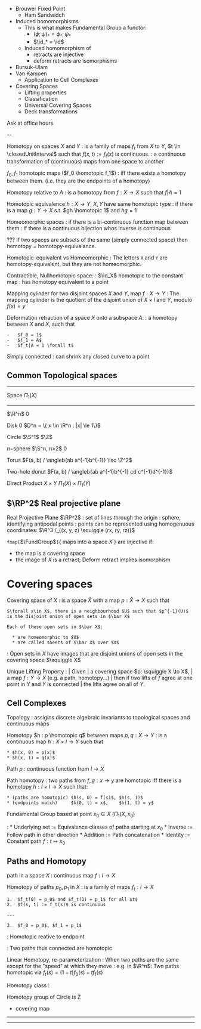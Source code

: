 - Brouwer Fixed Point
    - Ham Sandwidch
- Induced homomorphisms
    - This is what makes Fundamental Group a functor:
        - $(\phi ; \psi)_* = \phi_* ; \psi_*$
        - $\id_* = \id$
    - Induced homomorphism of 
        - retracts are injective
        - deform retracts are isomorphisms
- Bursuk-Ulam
- Van Kampen
    - Application to Cell Complexes
- Covering Spaces
    - Lifting properties
    - Classification
    - Universal Covering Spaces
    - Deck transformations


Ask at office hours

--


Homotopy on spaces $X$ and $Y$
:   is a family of maps $f_t$ from $X$ to $Y$, $t \in \closedUnitInterval$ such that
    $f(x, t) := f_t(x)$ is continuous.
:   a continuous transformation of (continuous) maps from one space to another

$f_0, f_1$ homotopic maps ($f_0 \homotopic f_1$)
:   iff there exists a homotopy between them. (i.e. they are the
    endpoints of a homotopy)

Homotopy relative to $A$
:   is a homotopy from $f: X \to X$ such that $f | A = 1$

Homotopic equivalence $h: X \to Y$, $X, Y$ have same homotopic type
:   if there is a map $g: Y \to X$ s.t. $gh \homotopic 1$ and $hg = 1$

Homeomorphic spaces
:  if there is a bi-continuous function map between them
:  if there is a continuous bijection whos inverse is continuous

??? If two spaces are subsets of the same (simply connected space) then
    homotopy = homotopy-equivalance.

Homotopic-equivalent vs Homeomorphic
:   The letters `X` and `Y` are homotopy-equivalent, but they are not homeomorphic.

Contractible, Nullhomotopic space:
:   $\id_X$ homotopic to the constant map
:   has homotopy equivalent to a point

Mapping cylinder for two disjoint spaces $X$ and $Y$, map $f: X \to Y$
:   The mapping cylinder is the quotient of the disjoint union of
    $X \times I$ and $Y$, modulo $f(x) = y$

Deformation retraction of a space $X$ onto a subspace $A$:
:   a homotopy between $X$ and $X$, such that

    -   $f_0 = 1$
    -   $f_1 = A$
    -   $f_t|A = 1 \forall t$

Simply connected
:   can shrink any closed curve to a point

Common Topological spaces
--------------------------

  --------------------------------------------------------------------------------------------
  Space                                                       $\Pi_1(X)$
  ------------------------------------- ------------------------------------------------------
  $\R^n$                                                         $0$

  Disk                                                           $0$
  $D^n = \{ x \in \R^n : |x| \le 1\}$   

  Circle $\S^1$                                                  $\Z$

  $n-$sphere $\S^n, n>2$                                         $0$

  Torus                                     $F(a, b) / \angleb{ab a^{-1}b^{-1}} \iso \Z^2$

  Two-hole donut                         $F(a, b) / \angleb{ab a^{-1}b^{-1} cd c^{-1}d^{-1}}$

  Direct Product $X\times Y$                          $\Pi_1(X) \times \Pi_1(Y)$

  $\RP^2$ Real projective plane                             
  --------------------------------------------------------------------------------------------

Real Projective Plane $\RP^2$
:   set of lines through the origin
:   sphere, identifying antipodal points
:   points can be represented using homogenuous coordinates:
    $\R^3 /_{(x, y, z) \squiggle (rx, ry, rz)}$

`fmap[`$\FundGroup$`]`{ maps into a space $X$ } are injective if:

- the map is a covering space
- the image of $X$ is a retract; Deform retract implies isomorphism

Covering spaces
===============

Covering space of $X$
:   is a space $\bar X$ with a map $p : \bar X \to X$ such that

    $\forall x\in X$, there is a neighbourhood $U$ such that $p^{-1}(U)$
    is the disjoint union of open sets in $\bar X$

    Each of these open sets in $\bar X$:

      * are homeomorphic to $U$
      * are called sheets of $\bar X$ over $U$

: Open sets in $X$ have images that are disjoint unions of open sets in the
  covering space $\squiggle X$

Unique Lifting Property
:   | Given
    |       a covering space $p: \squiggle X \to X$,
    |       a map $f: Y \to X$   (e.g. a path, homotopy...)
    | then if two lifts of $f$ agree at one point in $Y$ and $Y$ is connected
    |       the lifts agree on all of $Y$.


Cell Complexes
---------------

Topology
: assigins discrete algebraic invariants to topological spaces and continuous maps

Homotopy $h : p \homotopic q$ between maps $p, q: X \to Y$
:   is a continuous map $h : X \times I \to Y$ such that

    * $h(x, 0) = p(x)$
    * $h(x, 1) = q(x)$

Path $p$
: continuous function from $I \to X$

Path homotopy
:   two paths from $f, g: x \to y$ are homotopic iff there is a homotopy $h: I \times I \to X$
    such that:
    
    * (paths are homotopic) $h(s, 0) = f(s)$, $h(s, 1)$
    * (endpoints match)     $h(0, t) = x$,    $h(1, t) = y$

Fundamental Group based at point $x_0 \in X$ ($\Pi_1(X, x_0)$

:   * Underlying set := Equivalence classes of paths starting at $x_0$
    * Inverse        := Follow path in other direction
    * Addition       := Path concatenation
    * Identity       := Constant path $f: t \mapsto x_0$



Paths and Homotopy
------------------

path in a space $X$
:   continuous map $f : I \to X$

Homotopy of paths $p_0, p_1$ in $X$
:   is a family of maps $f_t : I \to X$

    1.  $f_t(0) = p_0$ and $f_t(1) = p_1$ for all $t$
    2.  $f(s, t) := f_t(s)$ is continuous
    
    ---
    
    3.  $f_0 = p_0$, $f_1 = p_1$
: Homotopic reative to endpoint

:   Two paths thus connected are homotopic

Linear Homotopy, re-parameterization
:   When two paths are the same except for the "speed" at which they move
:   e.g. in $\R^n$: Two paths homotopic via $f_t(s) = (1 - t)f_0(s) + tf_1(s)$

Homotopy class
:   


Homotopy group of Circle is Z
- covering map


---

---

